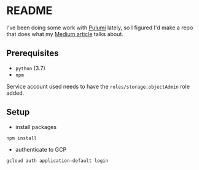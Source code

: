 # README
I've been doing some work with [Pulumi](https://www.pulumi.com) lately, so I figured I'd make a repo that does what my [Medium article](https://medium.com/@glen.yu/diy-google-cloud-storage-replication-using-cloud-functions-51ae3a7124a7) talks about.


## Prerequisites
- `python` (3.7)
- `npm`

Service account used needs to have the `roles/storage.objectAdmin` role added. 


## Setup
- install packages
```
npm install
```

- authenticate to GCP
```
gcloud auth application-default login
```


